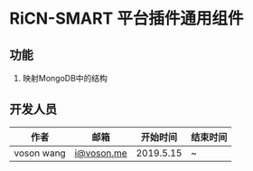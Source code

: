 # RiCN-SMART 平台插件通用组件

## 功能
1. 映射MongoDB中的结构

## 开发人员

| 作者 | 邮箱 |开始时间 |结束时间 |
| ------ | ------ | ------ |------ |
| voson wang | i@voson.me | 2019.5.15 |~ |